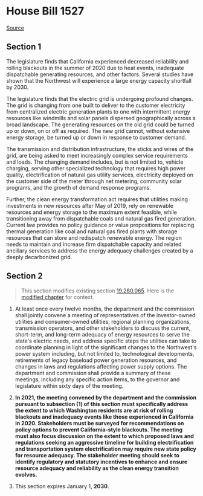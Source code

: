# House Bill 1527

[Source](http://lawfilesext.leg.wa.gov/biennium/2021-22/Xml/Bills/House%20Bills/1527.xml)
## Section 1
The legislature finds that California experienced decreased reliability and rolling blackouts in the summer of 2020 due to heat events, inadequate dispatchable generating resources, and other factors. Several studies have shown that the Northwest will experience a large energy capacity shortfall by 2030.

The legislature finds that the electric grid is undergoing profound changes. The grid is changing from one built to deliver to the customer electricity from centralized electric generation plants to one with intermittent energy resources like windmills and solar panels dispersed geographically across a broad landscape. The generating resources on the old grid could be turned up or down, on or off as required. The new grid cannot, without extensive energy storage, be turned up or down in response to customer demand.

The transmission and distribution infrastructure, the sticks and wires of the grid, are being asked to meet increasingly complex service requirements and loads. The changing demand includes, but is not limited to, vehicle charging, serving other specialized technology that requires high power quality, electrification of natural gas utility services, electricity deployed on the customer side of the meter through net metering, community solar programs, and the growth of demand response programs.

Further, the clean energy transformation act requires that utilities making investments in new resources after May of 2019, rely on renewable resources and energy storage to the maximum extent feasible, while transitioning away from dispatchable coals and natural gas fired generation. Current law provides no policy guidance or value propositions for replacing thermal generation like coal and natural gas fired plants with storage resources that can store and redispatch renewable energy. The region needs to maintain and increase firm dispatchable capacity and related ancillary services to address the energy adequacy challenges created by a deeply decarbonized grid.


## Section 2
> This section modifies existing section [19.280.065](/rcw/19_business_regulations—miscellaneous/19.280_electric_utility_resource_plans.md). Here is the [modified chapter](rcw/19_business_regulations—miscellaneous/19.280_electric_utility_resource_plans.md) for context.

1. At least once every twelve months, the department and the commission shall jointly convene a meeting of representatives of the investor-owned utilities and consumer-owned utilities, regional planning organizations, transmission operators, and other stakeholders to discuss the current, short-term, and long-term adequacy of energy resources to serve the state's electric needs, and address specific steps the utilities can take to coordinate planning in light of the significant changes to the Northwest's power system including, but not limited to, technological developments, retirements of legacy baseload power generation resources, and changes in laws and regulations affecting power supply options. The department and commission shall provide a summary of these meetings, including any specific action items, to the governor and legislature within sixty days of the meeting.

2. **In 2021, the meeting convened by the department and the commission pursuant to subsection (1) of this section must specifically address the extent to which Washington residents are at risk of rolling blackouts and inadequacy events like those experienced in California in 2020. Stakeholders must be surveyed for recommendations on policy options to prevent California-style blackouts. The meeting must also focus discussion on the extent to which proposed laws and regulations seeking an aggressive timeline for building electrification and transportation system electrification may require new state policy for resource adequacy. The stakeholder meeting should seek to identify regulatory and statutory incentives to enhance and ensure resource adequacy and reliability as the clean energy transition evolves.**

3. This section expires January 1, **2030**.

